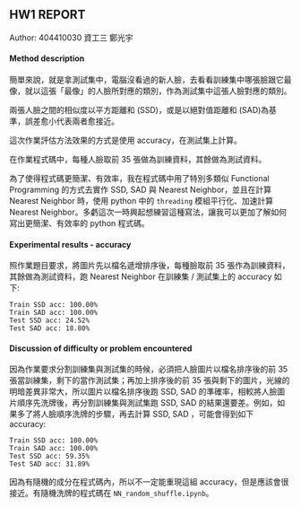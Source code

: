 ## HW1 REPORT
Author: 404410030 資工三 鄭光宇

#### Method description

簡單來說，就是拿測試集中，電腦沒看過的新人臉，去看看訓練集中哪張臉跟它最像，就以這張「最像」的人臉所對應的類別，作為測試集中這張人臉對應的類別。

兩張人臉之間的相似度以平方距離和 (SSD)，或是以絕對值距離和 (SAD)為基準，誤差愈小代表兩者愈接近。

這次作業評估方法效果的方式是使用 accuracy，在測試集上計算。

在作業程式碼中，每種人臉取前 35 張做為訓練資料，其餘做為測試資料。

為了使得程式碼更簡潔、有效率，我在程式碼中用了特別多類似 Functional Programming 的方式去實作 SSD, SAD 與 Nearest Neighbor，並且在計算 Nearest Neighbor 時，使用 python 中的 `threading` 模組平行化、加速計算 Nearest Neighbor。多虧這次一時興起想練習這種寫法，讓我可以更加了解如何寫出更簡潔、有效率的 python 程式碼。 

#### Experimental results - accuracy

照作業題目要求，將圖片先以檔名遞增排序後，每種臉取前 35 張作為訓練資料，其餘做為測試資料，跑 Nearest Neighbor 在訓練集 / 測試集上的 accuracy 如下:
```
Train SSD acc: 100.00%
Train SAD acc: 100.00%
Test SSD acc: 24.52%
Test SAD acc: 18.80%
```

#### Discussion of difficulty or problem encountered

因為作業要求分割訓練集與測試集的時候，必須把人臉圖片以檔名排序後的前 35 張當訓練集，剩下的當作測試集；再加上排序後的前 35 張與剩下的圖片，光線的明暗差異非常大，所以圖片以檔名排序後跑 SSD, SAD 的準確率，相較將人臉圖片順序先洗牌後，再分割訓練集與測試集跑 SSD, SAD 的結果還要差。例如，如果多了將人臉順序洗牌的步驟，再去計算 SSD, SAD ，可能會得到如下 accuracy:

```
Train SSD acc: 100.00%
Train SAD acc: 100.00%
Test SSD acc: 59.35%
Test SAD acc: 31.89%
```

因為有隨機的成分在程式碼內，所以不一定能重現這組 accuracy，但是應該會很接近。有隨機洗牌的程式碼在 `NN_random_shuffle.ipynb`。
